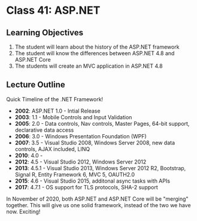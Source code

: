 Class 41: ASP.NET 
=====================================

## Learning Objectives
1. The student will learn about the history of the ASP.NET framework
2. The student will know the differences between ASP.NET 4.8 and ASP.NET Core
3. The students will create an MVC application in ASP.NET 4.8

## Lecture Outline

Quick Timeline of the .NET Framework!

- **2002**: ASP.NET 1.0 - Intial Release
- **2003**: 1.1 - Mobile Controls and Input Validation
- **2005**: 2.0 - Data controls, Nav controls, Master Pages, 64-bit support, declarative data access
- **2006**: 3.0 - Windows Presentation Foundation (WPF)
- **2007**: 3.5 - Visual Studio 2008, Windows Server 2008, new data controls, AJAX included, LINQ
- **2010**: 4.0 - 
- **2012**: 4.5 - Visual Studio 2012, Windows Server 2012
- **2013**: 4.5.1 - Visual Studio 2013, Windows Server 2012 R2, Bootstrap, Signal R, Entity Framework 6, MVC 5, OAUTH2.0
- **2015**: 4.6 - Visual Studio 2015, additonal async tasks with APIs
- **2017**: 4.7.1 - OS support for TLS protocols, SHA-2 support 


In November of 2020, both ASP.NET and ASP.NET Core will be "merging" together. This will
give us one solid framework, instead of the two we have now. Exciting!